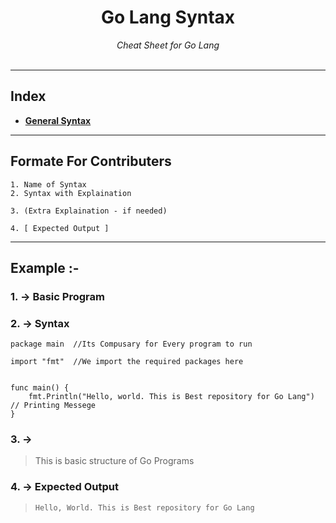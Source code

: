 <div align="center">
    <h1> <b>Go Lang Syntax </b></h1>
    <i>Cheat Sheet for Go Lang</i>
</div>
<br />


---
## **Index**
* [**General Syntax**](#general-syntax)

---
## **Formate For Contributers**
 
```
1. Name of Syntax
2. Syntax with Explaination

3. (Extra Explaination - if needed)

4. [ Expected Output ]
```
---

## **Example :-** 


### 1. -> **Basic Program** 

### 2. -> **Syntax**  

```
package main  //Its Compusary for Every program to run

import "fmt"  //We import the required packages here  


func main() {
    fmt.Println("Hello, world. This is Best repository for Go Lang") // Printing Messege
}

```
### 3. -> 
> This is basic structure of Go Programs

### 4. -> **Expected Output**

> ```Hello, World. This is Best repository for Go Lang```
